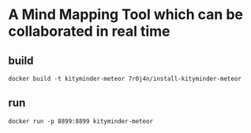 A Mind Mapping Tool which can be collaborated in real time
==========

build
-----

    docker build -t kityminder-meteor 7r0j4n/install-kityminder-meteor

run
---

    docker run -p 8899:8899 kityminder-meteor
